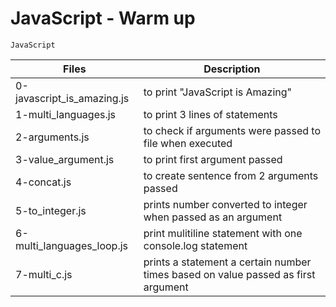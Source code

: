 # JavaScript - Warm up
`JavaScript`

| Files                      | Description           |
| -------------------------- | --------------------- |
| 0-javascript_is_amazing.js | to print "JavaScript is Amazing" |
| 1-multi_languages.js | to print 3 lines of statements |
| 2-arguments.js | to check if arguments were passed to file when executed |
| 3-value_argument.js  | to print first argument passed |
| 4-concat.js  | to create sentence from 2 arguments passed |
| 5-to_integer.js | prints number converted to integer when passed as an argument |
| 6-multi_languages_loop.js | print mulitiline statement with one console.log statement |
| 7-multi_c.js  | prints a statement a certain number times based on value passed as first argument |
